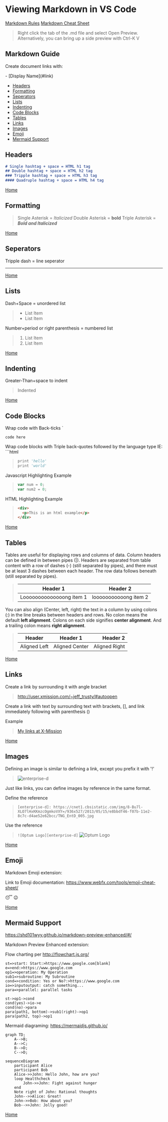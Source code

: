 # Viewing Markdown in VS Code

[Markdown Rules](https://github.com/DavidAnson/markdownlint/blob/v0.15.0/doc/Rules.md)
[Markdown Cheat Sheet](https://www.makeuseof.com/tag/printable-markdown-cheat-sheet/)

> Right click the tab of the .md file and select Open Preview.
> Alternatively, you can bring up a side preview with Ctrl-K V

## Markdown Guide

Create document links with\:

\- \[Display Name]\(#link)

- [Headers](#headers)
- [Formatting](#formatting)
- [Seperators](#seperators)
- [Lists](#lists)
- [Indenting](#indenting)
- [Code Blocks](#code-blocks)
- [Tables](#tables)
- [Links](#links)
- [Images](#images)
- [Emoji](#emoji)
- [Mermaid Support](#mermaid-support)

## Headers

```md
# Single hashtag + space = HTML h1 tag
## Double hashtag + space = HTML h2 tag
### Tripple hashtag + space = HTML h3 tag
#### Quadruple hashtag + space = HTML h4 tag
```

[Home](#markdown-guide)

## Formatting

> Single Asterisk = *Italicized*
> Double Asterisk = **bold**
> Triple Asterisk = ***Bold and Italicized***

[Home](#markdown-guide)

## Seperators

  Tripple dash = line seperator

  ---

[Home](#markdown-guide)

## Lists

Dash+Space = unordered list

> - List Item
> - List Item

Number+period or right parenthesis = numbered list

> 1. List Item
> 2. List Item

[Home](#markdown-guide)

## Indenting

Greater-Than+space to indent

> Indented

[Home](#markdown-guide)

## Code Blocks

Wrap code with Back-ticks \`

`code here`

Wrap code blocks with Triple back-quotes followed by the language type IE: \```html

> ```vb
> print 'hello'
> print 'world'
> ```

Javascript Highlighting Example

> ```javascript
> var num = 0;
> var num2 = 0;
> ```

HTML Highlighting Example

> ```html
> <div>
>   <p>This is an html example</p>
> </div>
> ```

[Home](#markdown-guide)

## Tables

Tables are useful for displaying rows and columns of data.  Column headers can be defined in between pipes (|).  Headers are separated from table content with a row of dashes (-) (still separated by pipes), and there must be at least 3 dashes between each header.  The row data follows beneath (still separated by pipes).

> | Header 1                | Header 2              |
> | ----------------------- | --------------------- |
> |Loooooooooooooong item 1 | looooooooooong item 2 |

You can also align (Center, left, right) the text in a column by using colons (:) in the line breaks between headers and rows.  No colon means the default **left alignment**.  Colons on each side signifies **center alignment**.  And a trailing colon means **right alignment**.

> | Header          | Header 1        | Header 2        |
> | --------------- | :-------------: | ---------------:|
> | Aligned Left    | Aligned Center  | Aligned Right   |

[Home](#markdown-guide)

## Links

Create a link by surrounding it with angle bracket

> <http://user.xmission.com/~jeff_trusty/#autoopen>

Create a link with text by surrounding text with brackets, [], and link immediately following with parenthesis ()

Example

> [My links at X-Mission](http://user.xmission.com/~jeff_trusty/#autoopen)

[Home](#markdown-guide)

## Images

Defining an image is similar to defining a link, except you prefix it with '!'

> ![enterprise-d](https://cnet1.cbsistatic.com/img/8-Bu7l-XLO7lHxKKmzcOgmkoVXY=/936x527/2013/05/15/e8bbdf46-f07b-11e2-8c7c-d4ae52e62bcc/TNG_EntD_005.jpg)

Just like links, you can define images by reference in the same format.

Define the reference

> `[enterprise-d]: https://cnet1.cbsistatic.com/img/8-Bu7l-XLO7lHxKKmzcOgmkoVXY=/936x527/2013/05/15/e8bbdf46-f07b-11e2-8c7c-d4ae52e62bcc/TNG_EntD_005.jpg`

[enterprise-d]: https://cnet1.cbsistatic.com/img/8-Bu7l-XLO7lHxKKmzcOgmkoVXY=/936x527/2013/05/15/e8bbdf46-f07b-11e2-8c7c-d4ae52e62bcc/TNG_EntD_005.jpg

Use the reference
> `![Optum Logo][enterprise-d]`
> ![Optum Logo][enterprise-d]

[Home](#markdown-guide)

## Emoji

Markdown Emoji extension:

Link to Emoji documentation:  <https://www.webfx.com/tools/emoji-cheat-sheet/>

:sleeping: :wink:

[Home](#markdown-guide)

## Mermaid Support

<https://shd101wyy.github.io/markdown-preview-enhanced/#/>

Markdown Preview Enhanced extension:

Flow charting per <http://flowchart.js.org/>

```flow
st=>start: Start:>https://www.google.com[blank]
e=>end:>https://www.google.com
op1=>operation: My Operation
sub1=>subroutine: My Subroutine
cond=>condition: Yes or No?:>https://www.google.com
io=>inputoutput: catch something...
para=>parallel: parallel tasks

st->op1->cond
cond(yes)->io->e
cond(no)->para
para(path1, bottom)->sub1(right)->op1
para(path2, top)->op1
```

Mermaid diagraming: <https://mermaidjs.github.io/>

```mermaid
graph TD;
    A-->B;
    A-->C;
    B-->D;
    C-->D;
```

```mermaid
sequenceDiagram
    participant Alice
    participant Bob
    Alice->>John: Hello John, how are you?
    loop Healthcheck
        John->>John: Fight against hunger
    end
    Note right of John: Rational thoughts
    John-->>Alice: Great!
    John->>Bob: How about you?
    Bob-->>John: Jolly good!
```

[Home](#markdown-guide)
